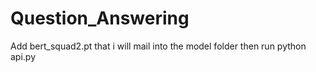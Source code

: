 # Question_Answering
Add bert_squad2.pt that i will mail into the model folder
then run python api.py
